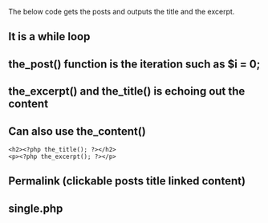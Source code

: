 The below code gets the posts and outputs the title and the excerpt.
## It is a while loop
## the_post() function is the iteration such as $i = 0;
## the_excerpt() and the_title() is echoing out the content
## Can also use the_content()

<?php

while (have_posts()){
    the_post();?>
    <h2><?php the_title(); ?></h2>
    <p><?php the_excerpt(); ?></p>
<?php }

?>

## Permalink (clickable posts title linked content)

<h2><a href="<?php the_permalink()?>"><?php the_title();?></a></h2>

## single.php
